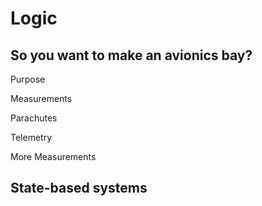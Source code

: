 # Logic

## So you want to make an avionics bay?
Purpose

Measurements

Parachutes

Telemetry

More Measurements

## State-based systems
